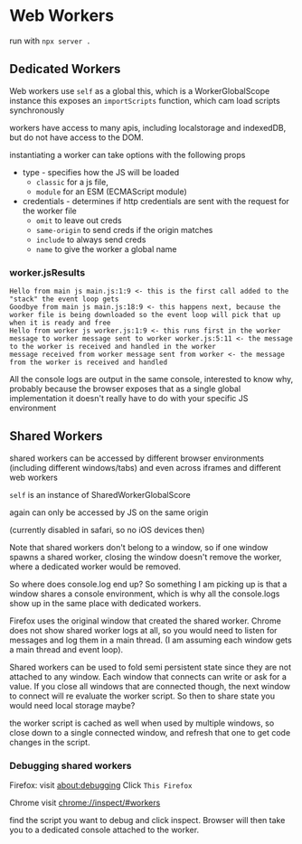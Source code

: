 # Web Workers

run with `npx server .`

## Dedicated Workers

Web workers use `self` as a global this, which is a WorkerGlobalScope instance
this exposes an `importScripts` function, which cam load scripts synchronously

workers have access to many apis, including localstorage and indexedDB, but do not have access to the DOM.

instantiating a worker can take options with the following props

- type - specifies how the JS will be loaded
  - `classic` for a js file,
  - `module` for an ESM (ECMAScript module)
- credentials - determines if http credentials are sent with the request for the worker file
  - `omit` to leave out creds
  - `same-origin` to send creds if the origin matches
  - `include` to always send creds
  - `name` to give the worker a global name

### worker.jsResults

```text
Hello from main js main.js:1:9 <- this is the first call added to the "stack" the event loop gets
Goodbye from main js main.js:18:9 <- this happens next, because the worker file is being downloaded so the event loop will pick that up when it is ready and free
Hello from worker js worker.js:1:9 <- this runs first in the worker
message to worker message sent to worker worker.js:5:11 <- the message to the worker is received and handled in the worker
message received from worker message sent from worker <- the message from the worker is received and handled
```

All the console logs are output in the same console, interested to know why, probably because the browser exposes that as a single global implementation it doesn't really have to do with your specific
JS environment

## Shared Workers

shared workers can be accessed by different browser environments (including different windows/tabs)
and even across iframes and different web workers

`self` is an instance of SharedWorkerGlobalScore

again can only be accessed by JS on the same origin

(currently disabled in safari, so no iOS devices then)

Note that shared workers don't belong to a window, so if one window spawns a shared worker, closing the window doesn't remove the worker, where a dedicated worker would be removed.

So where does console.log end up?
So something I am picking up is that a window shares a console environment, which is why all the console.logs show up in the same place with dedicated workers.

Firefox uses the original window that created the shared worker.
Chrome does not show shared worker logs at all, so you would need to listen for messages and log them in a main thread. (I am assuming each window gets a main thread and event loop).

Shared workers can be used to fold semi persistent state since they are not attached to any window. Each window that connects can write or ask for a value. If you close all windows that are connected though, the next window to connect will re evaluate the worker script. So then to share state you would need local storage maybe?

the worker script is cached as well when used by multiple windows, so close down to a single connected window, and refresh that one to get code changes in the script.

### Debugging shared workers

Firefox: visit <about:debugging>
Click `This Firefox`

Chrome visit <chrome://inspect/#workers>

find the script you want to debug and click inspect.
Browser will then take you to a dedicated console attached to the worker.
